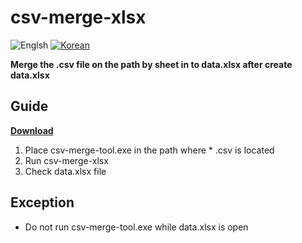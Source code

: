 ﻿# csv-merge-xlsx
![Englsh](https://img.shields.io/badge/Language-English-lightgrey.svg) 
[![Korean](https://img.shields.io/badge/Language-Korean-blue.svg)](README_KR.md)

**Merge the .csv file on the path by sheet in to data.xlsx after create data.xlsx**

## Guide
**[Download](https://github.com/mousedoc/c-sharp-csv-merge-xlsx/releases/download/v1.0/csv-merge-xlsx.exe)**
1. Place csv-merge-tool.exe in the path where * .csv is located
2. Run csv-merge-xlsx
3. Check data.xlsx file

## Exception
- Do not run csv-merge-tool.exe while data.xlsx is open
